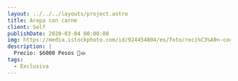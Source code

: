 ```yaml
---
layout: ../../../layouts/project.astro
title: Arepa con carne
client: Self
publishDate: 2020-03-04 00:00:00
img: https://media.istockphoto.com/id/924454804/es/foto/reci%C3%A9n-cocinado-arepa-con-carne-asada.jpg?s=612x612&w=0&k=20&c=9Sfdm2GFantkTms52eUrhXttME5Gi22614HNm4BuIII=
description: |
  Precio: $6000 Pesos 🥳🫓
tags:
  - Exclusiva
---
```

